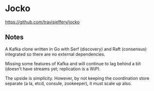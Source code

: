 # Jocko

https://github.com/travisjeffery/jocko

## Notes

A Kafka clone written in Go with Serf (discovery) and Raft (consensus) integrated so there are no external dependencies.

Missing some features of Kafka and will continue to lag behind a bit (doesn't have streams yet; replication is a WiP).

The upside is simplicity. However, by not keeping the coordination store separate (a la, etcd, consule, zookeeper), it must scale up also.


